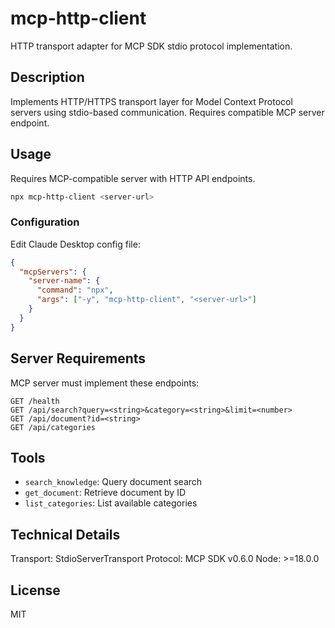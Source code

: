 # mcp-http-client

HTTP transport adapter for MCP SDK stdio protocol implementation.

## Description

Implements HTTP/HTTPS transport layer for Model Context Protocol servers using stdio-based communication. Requires compatible MCP server endpoint.

## Usage

Requires MCP-compatible server with HTTP API endpoints.

```bash
npx mcp-http-client <server-url>
```

### Configuration

Edit Claude Desktop config file:

```json
{
  "mcpServers": {
    "server-name": {
      "command": "npx",
      "args": ["-y", "mcp-http-client", "<server-url>"]
    }
  }
}
```

## Server Requirements

MCP server must implement these endpoints:

```
GET /health
GET /api/search?query=<string>&category=<string>&limit=<number>
GET /api/document?id=<string>
GET /api/categories
```

## Tools

- `search_knowledge`: Query document search
- `get_document`: Retrieve document by ID
- `list_categories`: List available categories

## Technical Details

Transport: StdioServerTransport
Protocol: MCP SDK v0.6.0
Node: >=18.0.0

## License

MIT
